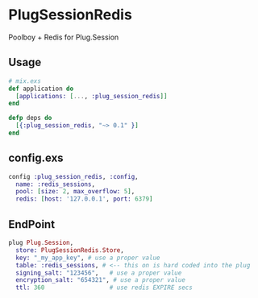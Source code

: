 PlugSessionRedis
================

Poolboy + Redis for Plug.Session

## Usage 
```elixir
# mix.exs
def application do
  [applications: [..., :plug_session_redis]]
end

defp deps do
  [{:plug_session_redis, "~> 0.1" }]
end
```

## config.exs
```elixir
config :plug_session_redis, :config,
  name: :redis_sessions,
  pool: [size: 2, max_overflow: 5],
  redis: [host: '127.0.0.1', port: 6379]
```

## EndPoint
```elixir
plug Plug.Session,
  store: PlugSessionRedis.Store,
  key: "_my_app_key", # use a proper value 
  table: :redis_sessions, # <-- this on is hard coded into the plug
  signing_salt: "123456",   # use a proper value
  encryption_salt: "654321", # use a proper value
  ttl: 360                  # use redis EXPIRE secs
```
